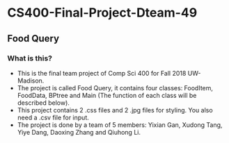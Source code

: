# CS400-Final-Project-Dteam-49
## Food Query
### What is this?
- This is the final team project of Comp Sci 400 for Fall 2018 UW-Madison. 
- The project is called Food Query, it contains four classes: FoodItem, FoodData, BPtree and Main (The function of each class will be described below).
- This project contains 2 .css files and 2 .jpg files for styling. You also need a .csv file for input.
- The project is done by a team of 5 members: Yixian Gan, Xudong Tang, Yiye Dang, Daoxing Zhang and Qiuhong Li.
